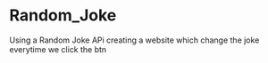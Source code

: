 # Random_Joke
Using a Random Joke APi creating a website which change the joke everytime we click the btn
